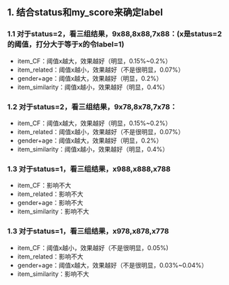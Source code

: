 ## 1. 结合status和my_score来确定label
### 1.1 对于status=2，看三组结果，9x88,8x88,7x88：(x是status=2的阈值，打分大于等于x的令label=1)
- item_CF：阈值x越大，效果越好（明显，0.15%~0.2%）
- item_related：阈值x越小，效果越好（不是很明显，0.07%）
- gender+age：阈值x越大，效果越好（明显，0.2%）
- item_similarity：阈值x越小，效果越好（明显，0.4%）

### 1.2 对于status=2，看三组结果，9x78,8x78,7x78：
- item_CF：阈值x越大，效果越好（明显，0.15%~0.2%）
- item_related：阈值x越小，效果越好（不是很明显，0.07%）
- gender+age：阈值x越大，效果越好（明显，0.2%）
- item_similarity：阈值x越小，效果越好（明显，0.4%）


### 1.3 对于status=1，看三组结果，x988,x888,x788
- item_CF：影响不大
- item_related：影响不大
- gender+age：影响不大
- item_similarity：影响不大

### 1.3 对于status=1，看三组结果，x978,x878,x778
- item_CF：阈值x越小，效果越好（不是很明显，0.05%)
- item_related：影响不大
- gender+age：阈值x越大，效果越好（不是很明显，0.03%~0.04%）
- item_similarity：影响不大
